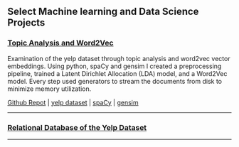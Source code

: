 ## Select Machine learning and Data Science Projects

### [Topic Analysis and Word2Vec](/Topic_analysis_word2vec.md)

Examination of the yelp dataset through topic analysis and word2vec vector embeddings. Using python, spaCy and gensim I created a preprocessing pipeline, trained a Latent Dirichlet Allocation (LDA) model, and a Word2Vec model. Every step used generators to stream the documents from disk to minimize memory utilization.

[Github Repot](https://github.com/Alkoopman85/Word2Vec-and-Topic-Analysis-Yelp-Reviews) | [yelp dataset](https://www.yelp.com/dataset) | [spaCy](https://spacy.io/) | [gensim](https://radimrehurek.com/gensim/index.html)

---

### [Relational Database of the Yelp Dataset](https://github.com/Alkoopman85/Yelp_sqlite_database)



---